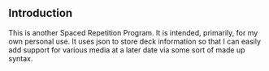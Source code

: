 Introduction
------------
This is another Spaced Repetition Program. It is intended, primarily, for my own personal use. It uses json to store deck information so that I can easily add support for various media at a later date via some sort of made up syntax. 



